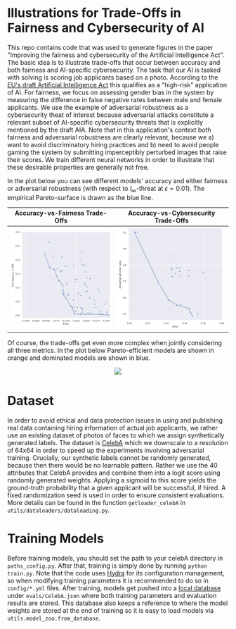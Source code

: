 # Illustrations for Trade-Offs in Fairness and Cybersecurity of AI

This repo contains code that was used to generate figures in the paper "Improving the fairness and cybersecurity of the Artificial Intelligence Act". 
The basic idea is to illustrate trade-offs that occur between accuracy and both fairness and AI-specific cybersecurity. 
The task that our AI is tasked with solving is scoring job applicants based on a photo.
According to the [EU's draft Artificial Intelligence Act](https://eur-lex.europa.eu/legal-content/EN/TXT/?uri=celex%3A52021PC0206) this qualifies as a "high-risk" application of AI.
For fairness, we focus on assessing gender bias in the system by measuring the difference in false negative rates between male and female applicants.
We use the example of adversarial robustness as a cybersecurity theat of interest because adversarial attacks constitute a relevant subset of AI-specific cybersecurity threats that is explicitly mentioned by the draft AIA.
Note that in this application's context both fairness and adversarial robustness are clearly relevant, because we 
a) want to avoid discriminatory hiring practices and
b) need to avoid people gaming the system by submitting imperceptibly perturbed images that raise their scores.
We train different neural networks in order to illustrate that these desirable properties are generally not free.

In the plot below you can see different models' accuracy and either fairness or adversarial robustness (with respect to $l_\infty$-threat at $\epsilon=0.01$).
The empirical Pareto-surface is drawn as the blue line.


Accuracy-vs-Fairness Trade-Offs                   |  Accuracy-vs-Cybersecurity Trade-Offs
:-------------------------:|:-------------------------:
![](imgs/fairness_frontier.png)  |  ![](imgs/robustness_frontier.png)

Of course, the trade-offs get even more complex when jointly considering all three metrics.
In the plot below Pareto-efficient models are shown in orange and dominated models are shown in blue.

<p align="center">
  <img src="imgs/tradeoffs_3D.gif" />
</p>


# Dataset
In order to avoid ethical and data protection issues in using and publishing real data containing hiring information of actual job applicants,
we rather use an existing dataset of photos of faces to which we assign synthetically generated labels. 
The dataset is [CelebA](https://mmlab.ie.cuhk.edu.hk/projects/CelebA.html) which we downscale to a resolution of 64x64 in order to speed up the experiments involving adversarial training.
Crucially, our synthetic labels cannot be randomly generated, because then there would be no learnable pattern. 
Rather we use the 40 attributes that CelebA provides and combine them into a logit score using randomly generated weights.
Applying a sigmoid to this score yields the ground-truth probability that a given applicant will be successful, if hired.
A fixed randomization seed is used in order to ensure consistent evaluations.
More details can be found in the function ```getloader_celebA``` in ```utils/dataloaders/dataloading.py```.

# Training Models

Before training models, you should set the path to your celebA directory in ```paths_config.py```. 
After that, training is simply done by running ```python train.py```. 
Note that the code uses [Hydra](https://hydra.cc/) for its configuration management, so when modifying training parameters it is recommended to do so in ```config/*.yml``` files.
After training, models get pushed into a [local database](https://tinydb.readthedocs.io/en/latest/) under ```evals/CelebA.json``` where both training parameters and evaluation results are stored.
This database also keeps a reference to where the model weights are stored at the end of training so it is easy to load models via ```utils.model_zoo.from_database```.

